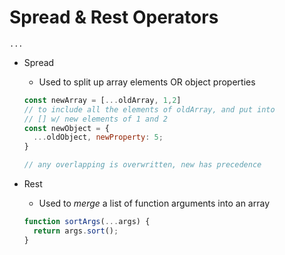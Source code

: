 # Spread & Rest Operators

```...```


* Spread
  * Used to split up array elements OR object properties
  ```javascript
  const newArray = [...oldArray, 1,2]
  // to include all the elements of oldArray, and put into 
  // [] w/ new elements of 1 and 2
  const newObject = {
    ...oldObject, newProperty: 5;
  }

  // any overlapping is overwritten, new has precedence
  ```
* Rest
  * Used to *merge* a list of function arguments into an array

  ```javascript
  function sortArgs(...args) {
    return args.sort();
  }
  ```


